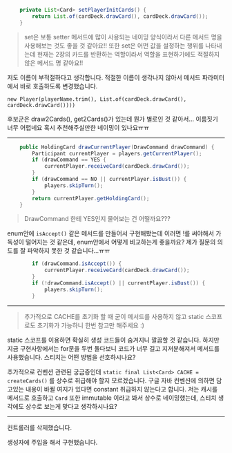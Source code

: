 ```java
    private List<Card> setPlayerInitCards() {
        return List.of(cardDeck.drawCard(), cardDeck.drawCard());
    }
```

>set은 보통 setter 메서드에 많이 사용되는 네이밍 양식이라서 다른 메서드 명을 사용해보는 것도 좋을 것 같아요!! 또한 set은 어떤 값을 설정하는 행위를 나타내는데 현재는 2장의 카드를 반환하는 역할이라서 역할을 표현하기에도 적절하지 않은 메서드 명 같아요!!

저도 이름이 부적절하다고 생각합니다. 적절한 이름이 생각나지 않아서 메서드 파라미터에서 바로 호출하도록 변경했습니다.

`new Player(playerName.trim(), List.of(cardDeck.drawCard(), cardDeck.drawCard())))`

후보군은 draw2Cards(), get2Cards()가 있는데 뭔가 별로인 것 같아서... 이름짓기 너무 어렵네요 혹시 추천해주실만한 네이밍이 있나요ㅠㅠ



---



```java
    public HoldingCard drawCurrentPlayer(DrawCommand drawCommand) {
        Participant currentPlayer = players.getCurrentPlayer();
        if (drawCommand == YES {
            currentPlayer.receiveCard(cardDeck.drawCard());
        }
        if (drawCommand == NO || currentPlayer.isBust()) {
            players.skipTurn();
        }
        return currentPlayer.getHoldingCard();
    }
```

> DrawCommand 한테 YES인지 물어보는 건 어떨까요???

enum안에 `isAccept()` 같은 메서드를 만들어서 구현해봤는데 이러면 !를 써야해서 가독성이 떨어지는 것 같은데, enum안에서 어떻게 비교하는게 좋을까요? 제가 질문의 의도를 잘 파악하지 못한 것 같습니다...ㅠㅠ

```java
        if (drawCommand.isAccept()) {
            currentPlayer.receiveCard(cardDeck.drawCard());
        }
        if (!drawCommand.isAccept() || currentPlayer.isBust()) {
            players.skipTurn();
        }
```



---

> 추가적으로 CACHE를 초기화 할 때 굳이 메서드를 사용하지 않고 static 스코프로도 초기화가 가능하니 한번 참고만 해주세요 :)

static 스코프를 이용하면 확실히 생성 코드들이 숨겨지니 깔끔할 것 같습니다. 하지만 지금 구현사항에서는 for문을 두번 돌다보니 코드가 너무 길고 지저분해져서 메서드를 사용했습니다. 스티치는 어떤 방법을 선호하시나요? 

추가적으로 컨벤션 관련된 궁금증인데 `static final List<Card> CACHE = createCards()` 를 상수로 취급해야 할지 모르겠습니다. 구글 자바 컨벤션에 의하면 담고있는 내용이 바뀔 여지가 있다면 constant 취급하지 않는다고 합니다. 저는 캐시를 메서드로 호출하고 `Card` 또한 immutable 이라고 봐서 상수로 네이밍했는데, 스티치 생각에도 상수로 보는게 맞다고 생각하시나요?



---





컨트롤러를 삭제했습니다.

생성자에 주입을 해서 구현했습니다.